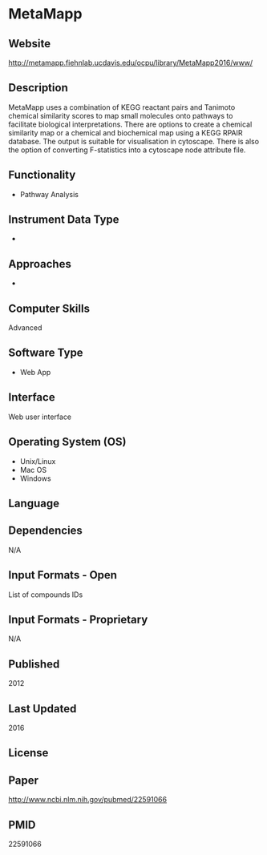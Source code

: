 # MetaMapp


## Website
http://metamapp.fiehnlab.ucdavis.edu/ocpu/library/MetaMapp2016/www/

## Description
MetaMapp uses a combination of KEGG reactant pairs and Tanimoto chemical similarity scores to map small molecules onto pathways to facilitate biological interpretations. There are options to create a chemical similarity map or a chemical and biochemical map using a KEGG RPAIR database. The output is suitable for visualisation in cytoscape. There is also the option of converting F-statistics into a cytoscape node attribute file.

## Functionality
- Pathway Analysis

## Instrument Data Type
-

## Approaches
-

## Computer Skills
Advanced

## Software Type
- Web App

## Interface
Web user interface

## Operating System (OS)
- Unix/Linux
- Mac OS
- Windows

## Language

## Dependencies
N/A

## Input Formats - Open
List of compounds IDs

## Input Formats - Proprietary
N/A

## Published
2012

## Last Updated
2016

## License

## Paper
http://www.ncbi.nlm.nih.gov/pubmed/22591066

## PMID
22591066
